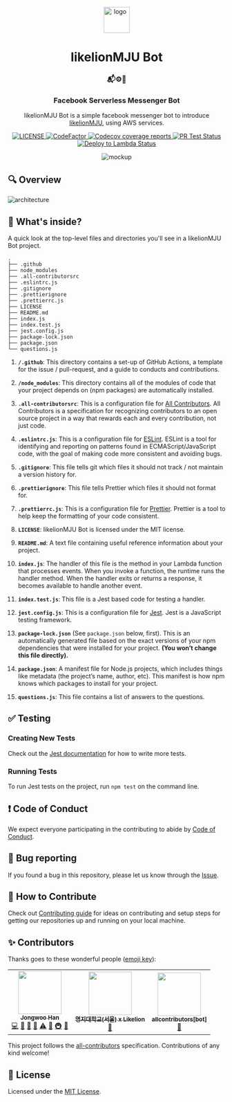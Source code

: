 <p align="center">
  <a href="https://github.com/likelionmju">
    <img alt="logo" src="https://likelionmju-serverless-bot-bucket.s3.ap-northeast-2.amazonaws.com/assets/images/likelionmju_logo.png" width="60" />
  </a>
</p>

<h1 align="center">
  likelionMJU Bot
</h1>

<h3 align="center">
  📬⚙️🤖
</h3>

<h3 align="center">
  Facebook Serverless Messenger Bot
</h3>

<p align="center">
  likelionMJU Bot is a simple facebook messenger bot to introduce <a href="https://github.com/likelionmju">likelionMJU</a>, using AWS services.
</p>

<p align="center">
  <a href="LICENSE">
    <img alt="LICENSE" src="https://img.shields.io/github/license/jongwooo/likelionmju-serverless-bot?color=blue">
  </a>
  <a href="https://www.codefactor.io/repository/github/jongwooo/likelionmju-serverless-bot">
    <img src="https://www.codefactor.io/repository/github/jongwooo/likelionmju-serverless-bot/badge" alt="CodeFactor" />
  </a>
  <a href="https://codecov.io/gh/jongwooo/likelionmju-serverless-bot">
    <img alt="Codecov coverage reports" src="https://codecov.io/gh/jongwooo/likelionmju-serverless-bot/branch/master/graph/badge.svg" />
  </a>
  <a href="https://github.com/jongwooo/likelionmju-serverless-bot/actions?query=workflow%3A%22PR+Test%22">
    <img alt="PR Test Status" src="https://github.com/jongwooo/likelionmju-serverless-bot/workflows/PR%20Test/badge.svg">
  </a>
  <a href="https://github.com/jongwooo/likelionmju-serverless-bot/actions?query=workflow%3A%22Deploy+to+lambda%22">
    <img alt="Deploy to Lambda Status" src="https://github.com/jongwooo/likelionmju-serverless-bot/workflows/Deploy%20to%20Lambda/badge.svg">
  </a>
</p>

<p align="center">
  <img alt="mockup" src="https://likelionmju-serverless-bot-bucket.s3.ap-northeast-2.amazonaws.com/assets/images/mockup.png">
</p>

## 🔍 Overview

<img alt="architecture" src="https://likelionmju-serverless-bot-bucket.s3.ap-northeast-2.amazonaws.com/assets/images/architecture.png">

## 🧐 What's inside?

A quick look at the top-level files and directories you'll see in a likelionMJU Bot project.

    .
    ├── .github
    ├── node_modules
    ├── .all-contributorsrc
    ├── .eslintrc.js
    ├── .gitignore
    ├── .prettierignore
    ├── .prettierrc.js
    ├── LICENSE
    ├── README.md
    ├── index.js
    ├── index.test.js
    ├── jest.config.js
    ├── package-lock.json
    ├── package.json
    └── questions.js

1.  **`/.github`**: This directory contains a set-up of GitHub Actions, a template for the issue / pull-request, and a guide to conducts and contributions.

2.  **`/node_modules`**: This directory contains all of the modules of code that your project depends on (npm packages) are automatically installed.

3.  **`.all-contributorsrc`**: This is a configuration file for [All Contributors](https://allcontributors.org). All Contributors is a specification for recognizing contributors to an open source project in a way that rewards each and every contribution, not just code.

4.  **`.eslintrc.js`**: This is a configuration file for [ESLint](https://eslint.org/). ESLint is a tool for identifying and reporting on patterns found in ECMAScript/JavaScript code, with the goal of making code more consistent and avoiding bugs.

5.  **`.gitignore`**: This file tells git which files it should not track / not maintain a version history for.

6.  **`.prettierignore`**: This file tells Prettier which files it should not format for.

7.  **`.prettierrc.js`**: This is a configuration file for [Prettier](https://prettier.io/). Prettier is a tool to help keep the formatting of your code consistent.

8.  **`LICENSE`**: likelionMJU Bot is licensed under the MIT license.

9.  **`README.md`**: A text file containing useful reference information about your project.

10. **`index.js`**: The handler of this file is the method in your Lambda function that processes events. When you invoke a function, the runtime runs the handler method. When the handler exits or returns a response, it becomes available to handle another event.

11. **`index.test.js`**: This file is a Jest based code for testing a handler.

12. **`jest.config.js`**: This is a configuration file for [Jest](https://jestjs.io/). Jest is a JavaScript testing framework.

13. **`package-lock.json`** (See `package.json` below, first). This is an automatically generated file based on the exact versions of your npm dependencies that were installed for your project. **(You won’t change this file directly).**

14. **`package.json`**: A manifest file for Node.js projects, which includes things like metadata (the project’s name, author, etc). This manifest is how npm knows which packages to install for your project.

15. **`questions.js`**: This file contains a list of answers to the questions.

## ✅ Testing

### Creating New Tests

Check out the [Jest documentation](https://jestjs.io/docs/en/using-matchers) for how to write more tests.

### Running Tests

To run Jest tests on the project, run `npm test` on the command line.

## ❗ Code of Conduct

We expect everyone participating in the contributing to abide by [Code of Conduct](.github/CODE_OF_CONDUCT.md).

## 🐛 Bug reporting

If you found a bug in this repository, please let us know through the [Issue](https://github.com/jongwooo/likelionmju-serverless-bot/issues).

## 🤝 How to Contribute

Check out [Contributing guide](.github/CONTRIBUTING.md) for ideas on contributing and setup steps for getting our repositories up and running on your local machine.

## ✨ Contributors

Thanks goes to these wonderful people ([emoji key](https://allcontributors.org/docs/en/emoji-key)):

<!-- ALL-CONTRIBUTORS-LIST:START - Do not remove or modify this section -->

<!-- prettier-ignore-start -->
<!-- markdownlint-disable -->

<table>
  <tr>
    <td align="center"><a href="https://github.com/jongwooo"><img src="https://avatars2.githubusercontent.com/u/44025432?v=4" width="100px;" alt=""/><br /><sub><b>Jongwoo Han</b></sub></a><br /><a href="https://github.com/jongwooo/likelionmju-serverless-bot/commits?author=jongwooo" title="Code">💻</a> <a href="https://github.com/jongwooo/likelionmju-serverless-bot/issues?q=author%3Ajongwooo" title="Bug reports">🐛</a> <a href="https://github.com/jongwooo/likelionmju-serverless-bot/commits?author=jongwooo" title="Documentation">📖</a> <a href="https://github.com/jongwooo/likelionmju-serverless-bot/pulls?q=is%3Apr+reviewed-by%3Ajongwooo" title="Reviewed Pull Requests">👀</a> <a href="https://github.com/jongwooo/likelionmju-serverless-bot/commits?author=jongwooo" title="Tests">⚠️</a> <a href="#ideas-jongwooo" title="Ideas, Planning, & Feedback">🤔</a> <a href="#infra-jongwooo" title="Infrastructure (Hosting, Build-Tools, etc)">🚇</a> <a href="#maintenance-jongwooo" title="Maintenance">🚧</a></td>
    <td align="center"><a href="http://www.likelion-mju.com"><img src="https://avatars3.githubusercontent.com/u/46788594?v=4" width="100px;" alt=""/><br /><sub><b>명지대학교(서울) x  Likelion</b></sub></a><br /><a href="https://github.com/jongwooo/likelionmju-serverless-bot/commits?author=likelionmyongji" title="Documentation">📖</a></td>
    <td align="center"><a href="https://github.com/all-contributors/all-contributors-bot"><img src="https://avatars3.githubusercontent.com/u/46843839?v=4" width="100px;" alt=""/><br /><sub><b>allcontributors[bot]</b></sub></a><br /><a href="https://github.com/jongwooo/likelionmju-serverless-bot/commits?author=allcontributors" title="Documentation">📖</a></td>
  </tr>
</table>

<!-- markdownlint-enable -->
<!-- prettier-ignore-end -->

<!-- ALL-CONTRIBUTORS-LIST:END -->

This project follows the [all-contributors](https://github.com/all-contributors/all-contributors) specification. Contributions of any kind welcome!

## 📝 License

Licensed under the [MIT License](LICENSE).

